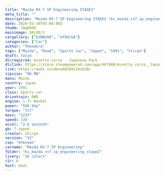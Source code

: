 ```yaml
---
title: "Mazda RX-7 SP Engineering STAGE2"
meta_title: ""
description: "Mazda RX-7 SP Engineering STAGE2 (ks_mazda_rx7_sp_engineering_stage2) by Stirpe"
date: 2024-03-30T05:00:00Z
thumb: tQq60XD
mainimage: O8jVEr2
cargallery: ["EVNBo90", "ef9GCGA"]
categories: ["Car"]
author: "Theodora"
tags: ["Mazda", "Road", "Sports car", "Japan", "1991", "Stirpe"]
draft: false
dlcrequired: Assetto corsa - Japanese Pack
dlclink: https://store.steampowered.com/app/467980/Assetto_corsa__Japanese_Pack/
link: https://mods.to/dmve68289110cb20c
zipsize: "86 MB"
manu: Mazda
country: Japan
year: 1991
class: Sports car
drivetrain: RWD
engine: 1.3l Wankel
power: "550 bhp"
torque: "717"
mass: "1237"
speed: 330
accel: "2.6 seconds"
gb: 7-speed
creator: Stirpe
version: "V2"
csp: "Unknown"
carname: "Mazda RX-7 SP Engineering"
folder: "ks_mazda_rx7_sp_engineering_stage2"
livery: "16 colors"
r2r: 0
host: mods
---
```

